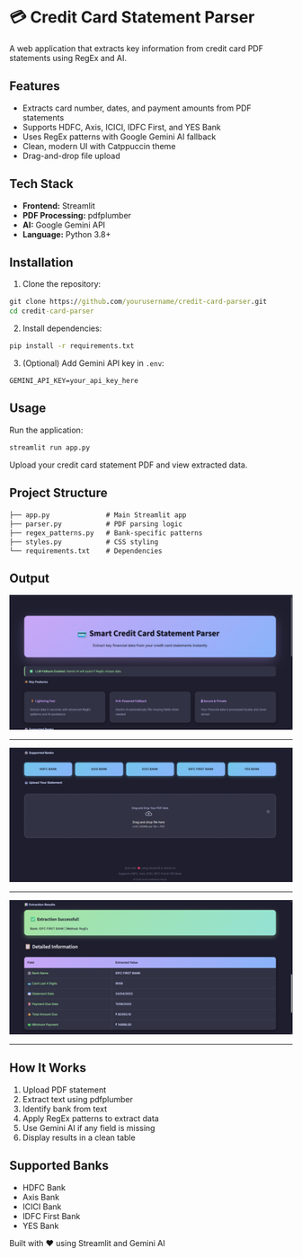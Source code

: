 # 💳 Credit Card Statement Parser

A web application that extracts key information from credit card PDF statements using RegEx and AI.

## Features

- Extracts card number, dates, and payment amounts from PDF statements
- Supports HDFC, Axis, ICICI, IDFC First, and YES Bank
- Uses RegEx patterns with Google Gemini AI fallback
- Clean, modern UI with Catppuccin theme
- Drag-and-drop file upload

## Tech Stack

- **Frontend:** Streamlit
- **PDF Processing:** pdfplumber
- **AI:** Google Gemini API
- **Language:** Python 3.8+

## Installation

1. Clone the repository:

```cmd
git clone https://github.com/yourusername/credit-card-parser.git
cd credit-card-parser
```

2. Install dependencies:

```cmd
pip install -r requirements.txt
```

3. (Optional) Add Gemini API key in `.env`:

```text
GEMINI_API_KEY=your_api_key_here
```

## Usage

Run the application:

```cmd
streamlit run app.py
```

Upload your credit card statement PDF and view extracted data.

## Project Structure

```
├── app.py              # Main Streamlit app
├── parser.py           # PDF parsing logic
├── regex_patterns.py   # Bank-specific patterns
├── styles.py           # CSS styling
└── requirements.txt    # Dependencies
```

## Output

![header](./output/header.png) <hr>
![footer](./output/footer.png) <hr>
![extracted_data](./output/extracted_data.png) <hr>



## How It Works

1. Upload PDF statement
2. Extract text using pdfplumber
3. Identify bank from text
4. Apply RegEx patterns to extract data
5. Use Gemini AI if any field is missing
6. Display results in a clean table

## Supported Banks

- HDFC Bank
- Axis Bank
- ICICI Bank
- IDFC First Bank
- YES Bank




Built with ❤️ using Streamlit and Gemini AI
